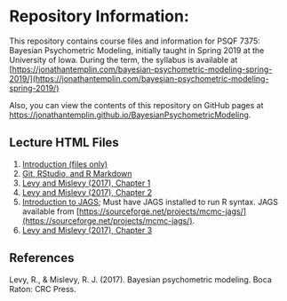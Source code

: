 


# Repository Information:

This repository contains course files and information for PSQF 7375: Bayesian Psychometric Modeling, initially taught in Spring 2019 at the University of Iowa. During the term, the syllabus is available at [https://jonathantemplin.com/bayesian-psychometric-modeling-spring-2019/](https://jonathantemplin.com/bayesian-psychometric-modeling-spring-2019/)

Also, you can view the contents of this repository on GitHub pages at https://jonathantemplin.github.io/BayesianPsychometricModeling.

## Lecture HTML Files
1. [Introduction (files only)](https://github.com/jonathantemplin/BayesianPsychometricModeling/tree/master/Lectures/01-Introduction)
2. [Git, RStudio, and R Markdown](https://jonathantemplin.github.io/BayesianPsychometricModeling/Lectures/02-Git-RStudio-R-Markdown/bpm19psqf7375_Lecture02.html)
3. [Levy and Mislevy (2017), Chapter 1](https://jonathantemplin.github.io/BayesianPsychometricModeling/Lectures/03-Chapter01/bpm19psqf7375_Lecture03.html)
4. [Levy and Mislevy (2017), Chapter 2](https://jonathantemplin.github.io/BayesianPsychometricModeling/Lectures/04-Chapter02/bpm19psqf7375_Lecture04.html)
5. [Introduction to JAGS](https://jonathantemplin.github.io/BayesianPsychometricModeling/Lectures/05-JAGS/bpm18psqf7375_Lecture05.html); Must have JAGS installed to run R syntax. JAGS available from [https://sourceforge.net/projects/mcmc-jags/](https://sourceforge.net/projects/mcmc-jags/).
6. [Levy and Mislevy (2017), Chapter 3](https://jonathantemplin.github.io/BayesianPsychometricModeling/Lectures/06-Chapter03/bpm19psqf7375_Lecture06.html)


## References

Levy, R., & Mislevy, R. J. (2017). Bayesian psychometric modeling. Boca Raton: CRC Press.
